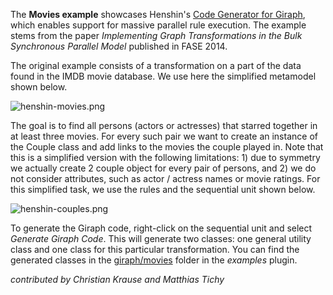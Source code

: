 The **Movies example** showcases Henshin\'s [Code Generator for
Giraph](Code_Generator_for_Giraph "wikilink"), which enables
support for massive parallel rule execution. The example stems from the
paper *Implementing Graph Transformations in the Bulk Synchronous
Parallel Model* published in FASE 2014.

The original example consists of a transformation on a part of the data
found in the IMDB movie database. We use here the simplified metamodel
shown below.

![](henshin-movies.png "henshin-movies.png")

The goal is to find all persons (actors or actresses) that starred
together in at least three movies. For every such pair we want to create
an instance of the Couple class and add links to the movies the couple
played in. Note that this is a simplified version with the following
limitations: 1) due to symmetry we actually create 2 couple object for
every pair of persons, and 2) we do not consider attributes, such as
actor / actress names or movie ratings. For this simplified task, we use
the rules and the sequential unit shown below.

![](henshin-couples.png "henshin-couples.png")

To generate the Giraph code, right-click on the sequential unit and
select *Generate Giraph Code*. This will generate two classes: one
general utility class and one class for this particular transformation.
You can find the generated classes in the
[giraph/movies](https://git.eclipse.org/c/henshin/org.eclipse.emft.henshin.git/tree/plugins/org.eclipse.emf.henshin.examples/src/org/eclipse/emf/henshin/examples/movies)
folder in the *examples* plugin.

*contributed by Christian Krause and Matthias Tichy*


